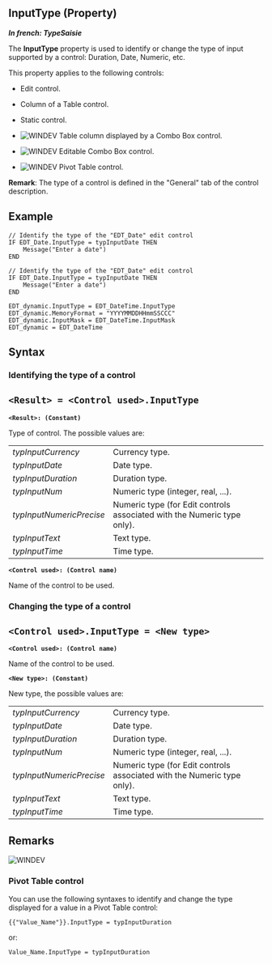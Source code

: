 
## InputType (Property)

***In french: TypeSaisie***
	



<a name="XUse"></a>
<a name="Use"></a>
<a name="description"></a>
The **InputType** property is used to identify or change the type of input supported by a control: Duration, Date, Numeric, etc.

This property applies to the following controls:

- Edit control.

- Column of a Table control.

- Static control.

- ![WINDEV](https://doc.pcsoft.fr/ext/images/us/WD.png) Table column displayed by a Combo Box control.

- ![WINDEV](https://doc.pcsoft.fr/ext/images/us/WD.png) Editable Combo Box control.

- ![WINDEV](https://doc.pcsoft.fr/ext/images/us/WD.png) Pivot Table control.




**Remark**: The type of a control is defined in the "General" tab of the control description.




<a name="Example1"></a>
<a name="sample_code"></a>

## Example


```wl
// Identify the type of the "EDT_Date" edit control
IF EDT_Date.InputType = typInputDate THEN
	Message("Enter a date")
END
```



```wl
// Identify the type of the "EDT_Date" edit control
IF EDT_Date.InputType = typInputDate THEN
	Message("Enter a date")
END
```



```wl
EDT_dynamic.InputType = EDT_DateTime.InputType
EDT_dynamic.MemoryFormat = "YYYYMMDDHHmmSSCCC"
EDT_dynamic.InputMask = EDT_DateTime.InputMask 
EDT_dynamic = EDT_DateTime
```

<a name="XSYNTAX"></a>
<a name="SYNTAX1"></a>

## Syntax

### Identifying the type of a control

`<Result> = <Control used>.InputType`
---

**`<Result>: (Constant)`**

Type of control. The possible values are:


|   |   |
| --- | --- |
| *typInputCurrency* | Currency type. |
| *typInputDate* | Date type. |
| *typInputDuration* | Duration type. |
| *typInputNum* | Numeric type (integer, real, ...). |
| *typInputNumericPrecise* | Numeric type (for Edit controls associated with the Numeric type only). |
| *typInputText* | Text type. |
| *typInputTime* | Time type. |



**`<Control used>: (Control name)`**

Name of the control to be used.  


<a name="SYNTAX2"></a>

### Changing the type of a control

`<Control used>.InputType = <New type>`
---

**`<Control used>: (Control name)`**

Name of the control to be used.

**`<New type>: (Constant)`**

New type, the possible values are:


|   |   |
| --- | --- |
| *typInputCurrency* | Currency type. |
| *typInputDate* | Date type. |
| *typInputDuration* | Duration type. |
| *typInputNum* | Numeric type (integer, real, ...). |
| *typInputNumericPrecise* | Numeric type (for Edit controls associated with the Numeric type only). |
| *typInputText* | Text type. |
| *typInputTime* | Time type. |





<a name="NOTE0"></a>
<a name="NOTE0_1"></a>

## Remarks
![WINDEV](https://doc.pcsoft.fr/ext/images/us/WD.png) 

### Pivot Table control
<a name="pivot_table_control_ELTPARAGRAPHE000164"></a>

You can use the following syntaxes to identify and change the type displayed for a value in a Pivot Table control: 


```txt
{{"Value_Name"}}.InputType = typInputDuration
```


or: 


```txt
Value_Name.InputType = typInputDuration
```



